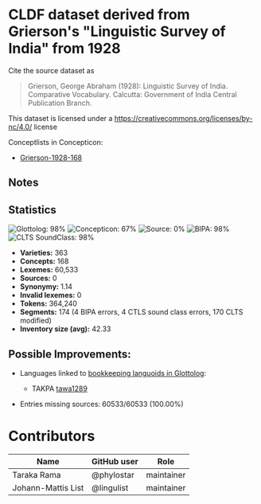 # CLDF dataset derived from Grierson's "Linguistic Survey of India" from 1928

Cite the source dataset as

> Grierson, George Abraham (1928): Linguistic Survey of India. Comparative Vocabulary. Calcutta: Government of India Central Publication Branch.

This dataset is licensed under a https://creativecommons.org/licenses/by-nc/4.0/ license


Conceptlists in Concepticon:
- [Grierson-1928-168](https://concepticon.clld.org/contributions/Grierson-1928-168)
## Notes




## Statistics


![Glottolog: 98%](https://img.shields.io/badge/Glottolog-98%25-green.svg "Glottolog: 98%")
![Concepticon: 67%](https://img.shields.io/badge/Concepticon-67%25-orange.svg "Concepticon: 67%")
![Source: 0%](https://img.shields.io/badge/Source-0%25-red.svg "Source: 0%")
![BIPA: 98%](https://img.shields.io/badge/BIPA-98%25-green.svg "BIPA: 98%")
![CLTS SoundClass: 98%](https://img.shields.io/badge/CLTS%20SoundClass-98%25-green.svg "CLTS SoundClass: 98%")

- **Varieties:** 363
- **Concepts:** 168
- **Lexemes:** 60,533
- **Sources:** 0
- **Synonymy:** 1.14
- **Invalid lexemes:** 0
- **Tokens:** 364,240
- **Segments:** 174 (4 BIPA errors, 4 CTLS sound class errors, 170 CLTS modified)
- **Inventory size (avg):** 42.33

## Possible Improvements:

- Languages linked to [bookkeeping languoids in Glottolog](http://glottolog.org/glottolog/glottologinformation#bookkeepinglanguoids):
  - TAKPA [tawa1289](http://glottolog.org/resource/languoid/id/tawa1289)


- Entries missing sources: 60533/60533 (100.00%)

# Contributors

Name               | GitHub user | Role
---                | ---         | ---
Taraka Rama | @phylostar | maintainer
Johann-Mattis List | @lingulist | maintainer


